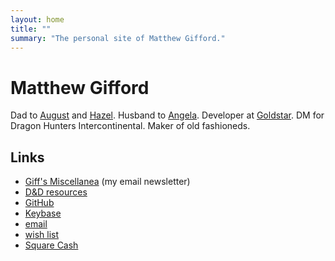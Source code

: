 ```yaml
---
layout: home
title: ""
summary: "The personal site of Matthew Gifford."
---
```


# Matthew Gifford

Dad to [August](http://www.augustgifford.com/) and [Hazel](http://www.hazelgifford.com/). Husband to [Angela](http://www.thegiffordranch.com/). Developer at [Goldstar](https://www.goldstar.com/). DM for Dragon Hunters Intercontinental. Maker of old fashioneds.

<!--
## Latest posts

{% for post in site.posts limit:3 %}	
- [{{ post.title }}]({{ post.url }}){% endfor %} 
- [more&hellip;](/posts)
-->

## Links

- [Giff's Miscellanea](/newsletter/) (my email newsletter)
- [D&D resources](/dnd-resources)
- [GitHub](https://github.com/mattg)
- [Keybase](https://keybase.io/giff)
- [email](mailto:mgifford@gmail.com)
- [wish list](http://www.amazon.com/gp/registry/wishlist/O31YDA173GFW/ref=cm_wl_rlist_go_o?sort=priority&itemPerPage=25)
- [Square Cash](https://cash.me/$matthewgifford)
